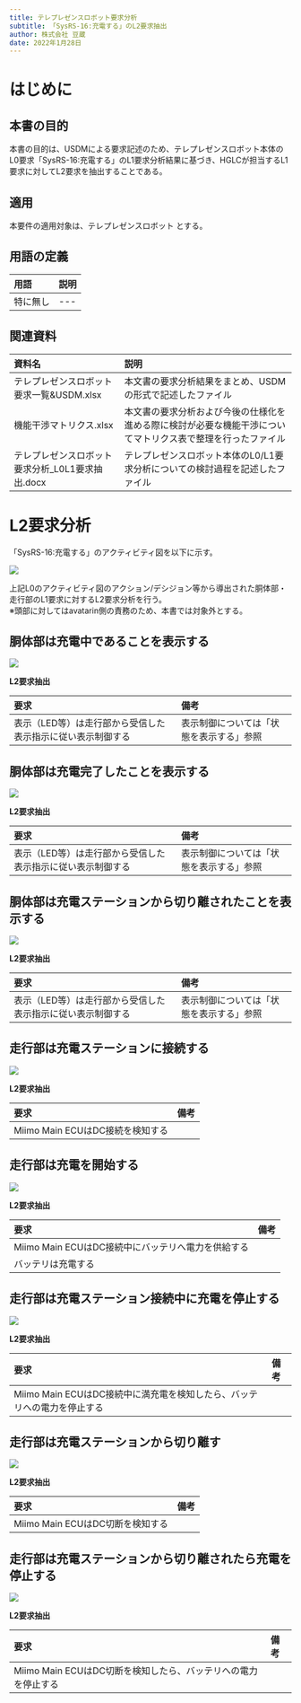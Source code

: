 ```yaml
---
title: テレプレゼンスロボット要求分析
subtitle: 「SysRS-16:充電する」のL2要求抽出
author: 株式会社 豆蔵
date: 2022年1月28日
---
```


<!-- 表紙ページのための改ページ -->
<div style="page-break-before:always"></div>


# はじめに

## 本書の目的

本書の目的は、USDMによる要求記述のため、テレプレゼンスロボット本体のL0要求「SysRS-16:充電する」のL1要求分析結果に基づき、HGLCが担当するL1要求に対してL2要求を抽出することである。

## 適用

本要件の適用対象は、テレプレゼンスロボット とする。

## 用語の定義

|用語|説明|
|:---|:---|
|特に無し|---|

## 関連資料

|資料名|説明|
|:---|:---|
|テレプレゼンスロボット要求一覧&USDM.xlsx|本文書の要求分析結果をまとめ、USDMの形式で記述したファイル|
|機能干渉マトリクス.xlsx|本文書の要求分析および今後の仕様化を進める際に検討が必要な機能干渉についてマトリクス表で整理を行ったファイル|
|テレプレゼンスロボット要求分析_L0L1要求抽出.docx|テレプレゼンスロボット本体のL0/L1要求分析についての検討過程を記述したファイル|


<div style="page-break-before:always"></div>

# L2要求分析

「SysRS-16:充電する」のアクティビティ図を以下に示す。

![](.images/activity/charge.png)

上記L0のアクティビティ図のアクション/デシジョン等から導出された胴体部・走行部のL1要求に対するL2要求分析を行う。  
※頭部に対してはavatarin側の責務のため、本書では対象外とする。

<div style="page-break-before:always"></div>

## 胴体部は充電中であることを表示する

![](.images/activity/battery_charging/body-act01.png)

**L2要求抽出**

|要求|備考|
|:---|:---|
|表示（LED等）は走行部から受信した表示指示に従い表示制御する|表示制御については「状態を表示する」参照|

<div style="page-break-before:always"></div>

## 胴体部は充電完了したことを表示する

![](.images/activity/battery_charging/body-act02.png)

**L2要求抽出**

|要求|備考|
|:---|:---|
|表示（LED等）は走行部から受信した表示指示に従い表示制御する|表示制御については「状態を表示する」参照|

<div style="page-break-before:always"></div>

## 胴体部は充電ステーションから切り離されたことを表示する

![](.images/activity/battery_charging/body-act03.png)

**L2要求抽出**

|要求|備考|
|:---|:---|
|表示（LED等）は走行部から受信した表示指示に従い表示制御する|表示制御については「状態を表示する」参照|

<div style="page-break-before:always"></div>

## 走行部は充電ステーションに接続する

![](.images/activity/battery_charging/act01.png)

**L2要求抽出**

|要求|備考|
|:---|:---|
|Miimo Main ECUはDC接続を検知する||

<div style="page-break-before:always"></div>

## 走行部は充電を開始する

![](.images/activity/battery_charging/act02.png)

**L2要求抽出**

|要求|備考|
|:---|:---|
|Miimo Main ECUはDC接続中にバッテリへ電力を供給する||
|バッテリは充電する||

<div style="page-break-before:always"></div>

## 走行部は充電ステーション接続中に充電を停止する

![](.images/activity/battery_charging/act03.png)

**L2要求抽出**

|要求|備考|
|:---|:---|
|Miimo Main ECUはDC接続中に満充電を検知したら、バッテリへの電力を停止する||

<div style="page-break-before:always"></div>

## 走行部は充電ステーションから切り離す

![](.images/activity/battery_charging/act04.png)

**L2要求抽出**

|要求|備考|
|:---|:---|
|Miimo Main ECUはDC切断を検知する||

<div style="page-break-before:always"></div>

## 走行部は充電ステーションから切り離されたら充電を停止する

![](.images/activity/battery_charging/act05.png)

**L2要求抽出**

|要求|備考|
|:---|:---|
|Miimo Main ECUはDC切断を検知したら、バッテリへの電力を停止する||
